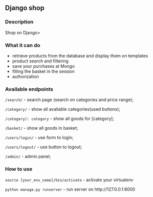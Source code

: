 ## Django shop

### Description
<p>Shop on Django>

### What it can do
<ul>
<li>retrieve products from the database and display them on templates</li>
<li>product search and filtering</li>
<li>save your purchases at Mongo</li>
<li>filling the basket in the session</li>
<li>authorization</li>
</ul>

### Available endpoints

<p><code>/search/</code> - search page (search on categories and price range); </p>
<p><code>/category/</code> - show all avaliable categories(used buttons); </p>
<p><code>/category/: category</code> - show all goods for [category];</p>
<p><code>/basket/</code> - show all goods in basket; </p>
<p><code>/users/login/</code> - use form to login; </p>
<p><code>/users/logout/</code> - use button to logout; </p>
<p><code>/admin/</code> - admin panel; </p>


### How to use
<p><code>source [your_env_name]/bin/activate</code> - activate your virtualenv</p>
<p><code>python manage.py runserver</code> - run server on http://127.0.0.1:8000 </p>
